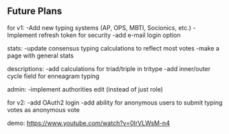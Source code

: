 Future Plans
-----------------------
for v1:
-Add new typing systems (AP, OPS, MBTI, Socionics, etc.)
-Implement refresh token for security
-add e-mail login option

stats:
-update consensus typing calculations to reflect most votes 
-make a page with general stats

descriptions:
-add calculations for triad/triple in tritype
-add inner/outer cycle field for enneagram typing

admin:
-implement authorities edit (instead of just role)


for v2:
-add OAuth2 login
-add ability for anonymous users to submit typing votes as anonymous vote



demo:
https://www.youtube.com/watch?v=0IrVLWsM-n4
